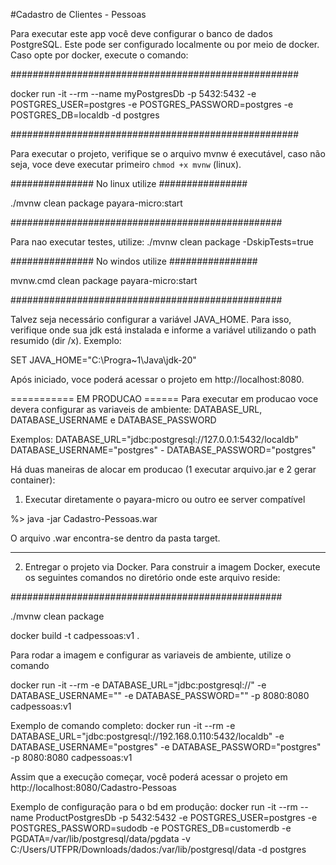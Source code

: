 #Cadastro de Clientes - Pessoas 

Para executar este app você deve configurar o banco de dados PostgreSQL. Este pode ser configurado localmente ou por meio de docker.
Caso opte por docker, execute o comando:

####################################################

docker run -it  --rm   --name myPostgresDb    -p 5432:5432     -e POSTGRES_USER=postgres     -e POSTGRES_PASSWORD=postgres     -e POSTGRES_DB=localdb   -d  postgres

####################################################

Para executar o projeto, verifique se o arquivo mvnw é executável, caso não seja, voce deve executar primeiro `chmod +x mvnw` (linux).


############### No linux utilize ################

./mvnw clean package payara-micro:start

#################################################

Para nao executar testes, utilize: ./mvnw clean package -DskipTests=true

############### No windos utilize ################

mvnw.cmd clean package payara-micro:start

#################################################


Talvez seja necessário configurar a variável JAVA_HOME. Para isso, verifique onde sua jdk está instalada e informe a variável utilizando o path resumido (dir /x). Exemplo:

SET  JAVA_HOME="C:\Progra~1\Java\jdk-20"

Após iniciado, voce poderá acessar o projeto em http://localhost:8080.

===========  EM PRODUCAO ======
Para executar em producao voce devera configurar as variaveis de ambiente: DATABASE_URL, DATABASE_USERNAME e DATABASE_PASSWORD

Exemplos:
DATABASE_URL="jdbc:postgresql://127.0.0.1:5432/localdb" 
DATABASE_USERNAME="postgres" -
DATABASE_PASSWORD="postgres"

Há duas maneiras de alocar em producao (1 executar arquivo.jar e 2 gerar container):
1. Executar diretamente o payara-micro ou outro ee server compatível

%> java -jar <payara-micro> Cadastro-Pessoas.war

O arquivo .war encontra-se dentro da pasta target.

------------- -------- -------------- ------------- ------------- ------------- -------------

2. Entregar o projeto via Docker. Para construir a imagem Docker, execute os seguintes comandos no diretório onde este arquivo reside:

#################################################

./mvnw clean package 

docker build -t cadpessoas:v1 .

Para rodar a imagem e configurar as variaveis de ambiente, utilize o comando 

docker run -it --rm -e DATABASE_URL="jdbc:postgresql://<url do banco de dados>" -e DATABASE_USERNAME="<nome do usuario>" -e DATABASE_PASSWORD="<senha do usuario>" -p 8080:8080 cadpessoas:v1

Exemplo de comando completo:
docker run -it --rm -e DATABASE_URL="jdbc:postgresql://192.168.0.110:5432/localdb" -e DATABASE_USERNAME="postgres" -e DATABASE_PASSWORD="postgres" -p 8080:8080 cadpessoas:v1


Assim que a execução começar, você poderá acessar o projeto em http://localhost:8080/Cadastro-Pessoas

Exemplo de configuração para o bd em produção:
docker run -it  --rm   --name ProductPostgresDb    -p 5432:5432     -e POSTGRES_USER=postgres     -e POSTGRES_PASSWORD=sudodb     -e POSTGRES_DB=customerdb   -e PGDATA=/var/lib/postgresql/data/pgdata -v C:/Users/UTFPR/Downloads/dados:/var/lib/postgresql/data -d postgres